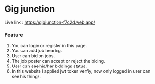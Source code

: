 # Gig junction

Live link : https://gigjunction-f7c2d.web.app/

### Feature

1. You can login or register in this page.
2. You can add job hearing.
3. User can bid on jobs.
4. The job poster can accept or reject the biding.
5. User can see his/her biddings status.
6. In this website I applied jwt token verfiy, now only logged in user can see his things.
